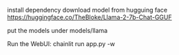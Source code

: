 install dependency
download model from hugguing face
https://huggingface.co/TheBloke/Llama-2-7b-Chat-GGUF

put the models under models/llama

Run the WebUI: chainlit run app.py -w